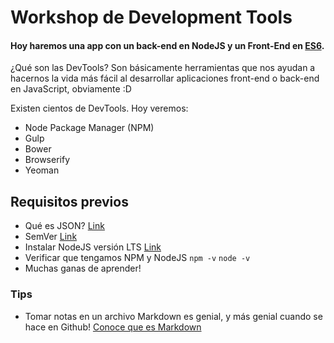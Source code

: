 # Workshop de Development Tools

#### Hoy haremos una app con un back-end en NodeJS y un Front-End en [ES6](https://carlosazaustre.es/blog/ecmascript-6-el-nuevo-estandar-de-javascript/).

¿Qué son las DevTools? Son básicamente herramientas que nos ayudan a hacernos la vida más fácil al desarrollar aplicaciones front-end o back-end en JavaScript, obviamente :D

Existen cientos de DevTools. Hoy veremos:

- Node Package Manager (NPM)
- Gulp
- Bower
- Browserify
- Yeoman

## Requisitos previos

- Qué es JSON? [Link](http://www.json.org/json-es.html)
- SemVer [Link](http://semver.org/lang/es/)
- Instalar NodeJS versión LTS [Link](https://nodejs.org/en/)
- Verificar que tengamos NPM y NodeJS
  `npm -v`
  `node -v`
- Muchas ganas de aprender!

### Tips

- Tomar notas en un archivo Markdown es genial, y más genial cuando se hace en Github! [Conoce que es Markdown](http://markdown.es/)